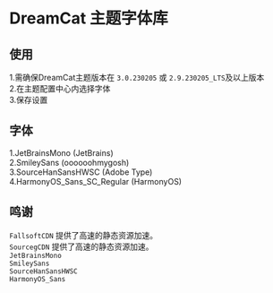 # DreamCat 主题字体库

## 使用  
1.需确保DreamCat主题版本在 `3.0.230205` 或 `2.9.230205_LTS`及以上版本   
2.在主题配置中心内选择字体  
3.保存设置  
  
## 字体  
1.JetBrainsMono (JetBrains)  
2.SmileySans (oooooohmygosh)  
3.SourceHanSansHWSC (Adobe Type)  
4.HarmonyOS_Sans_SC_Regular (HarmonyOS)
## 鸣谢  
`FallsoftCDN` 提供了高速的静态资源加速。  
`SourcegCDN` 提供了高速的静态资源加速。  
`JetBrainsMono`  
`SmileySans`  
`SourceHanSansHWSC`  
`HarmonyOS_Sans`
